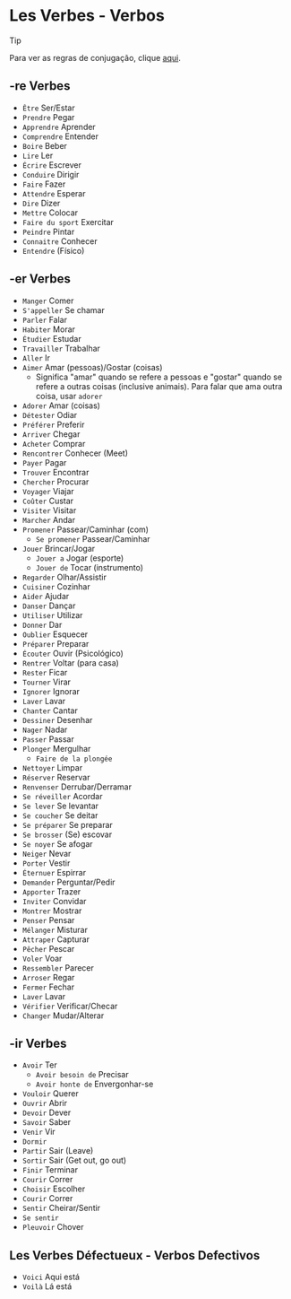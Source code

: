 # Les Verbes - Verbos

> [!TIP]
> Para ver as regras de conjugação, clique [aqui](conjugações.md).

## -re Verbes

-   `Être` Ser/Estar
-   `Prendre` Pegar
-   `Apprendre` Aprender
-   `Comprendre` Entender
-   `Boire` Beber
-   `Lire` Ler
-   `Écrire` Escrever
-   `Conduire` Dirigir
-   `Faire` Fazer
-   `Attendre` Esperar
-   `Dire` Dizer
-   `Mettre` Colocar
-   `Faire du sport` Exercitar
-   `Peindre` Pintar
-   `Connaitre` Conhecer
-   `Entendre` (Físico)

## -er Verbes

-   `Manger` Comer
-   `S'appeller` Se chamar
-   `Parler` Falar
-   `Habiter` Morar
-   `Étudier` Estudar
-   `Travailler` Trabalhar
-   `Aller` Ir
-   `Aimer` Amar (pessoas)/Gostar (coisas)
    -   Significa "amar" quando se refere a pessoas e "gostar" quando se refere a outras coisas (inclusive animais). Para falar que ama outra coisa, usar `adorer`
-   `Adorer` Amar (coisas)
-   `Détester` Odiar
-   `Préférer` Preferir
-   `Arriver` Chegar
-   `Acheter` Comprar
-   `Rencontrer` Conhecer (Meet)
-   `Payer` Pagar
-   `Trouver` Encontrar
-   `Chercher` Procurar
-   `Voyager` Viajar
-   `Coûter` Custar
-   `Visiter` Visitar
-   `Marcher` Andar
-   `Promener` Passear/Caminhar (com)
    -   `Se promener` Passear/Caminhar
-   `Jouer` Brincar/Jogar
    -   `Jouer a` Jogar (esporte)
    -   `Jouer de` Tocar (instrumento)
-   `Regarder` Olhar/Assistir
-   `Cuisiner` Cozinhar
-   `Aider` Ajudar
-   `Danser` Dançar
-   `Utiliser` Utilizar
-   `Donner` Dar
-   `Oublier` Esquecer
-   `Préparer` Preparar
-   `Écouter` Ouvir (Psicológico)
-   `Rentrer` Voltar (para casa)
-   `Rester` Ficar
-   `Tourner` Virar
-   `Ignorer` Ignorar
-   `Laver` Lavar
-   `Chanter` Cantar
-   `Dessiner` Desenhar
-   `Nager` Nadar
-   `Passer` Passar
-   `Plonger` Mergulhar
    -   `Faire de la plongée`
-   `Nettoyer` Limpar
-   `Réserver` Reservar
-   `Renvenser` Derrubar/Derramar
-   `Se réveiller` Acordar
-   `Se lever` Se levantar
-   `Se coucher` Se deitar
-   `Se préparer` Se preparar
-   `Se brosser` (Se) escovar
-   `Se noyer` Se afogar
-   `Neiger` Nevar
-   `Porter` Vestir
-   `Éternuer` Espirrar
-   `Demander` Perguntar/Pedir
-   `Apporter` Trazer
-   `Inviter` Convidar
-   `Montrer` Mostrar
-   `Penser` Pensar
-   `Mélanger` Misturar
-   `Attraper` Capturar
-   `Pêcher` Pescar
-   `Voler` Voar
-   `Ressembler` Parecer
-   `Arroser` Regar
-   `Fermer` Fechar
-   `Laver` Lavar
-   `Vérifier` Verificar/Checar
-   `Changer` Mudar/Alterar

## -ir Verbes

-   `Avoir` Ter
    -   `Avoir besoin de` Precisar
    -   `Avoir honte de` Envergonhar-se
-   `Vouloir` Querer
-   `Ouvrir` Abrir
-   `Devoir` Dever
-   `Savoir` Saber
-   `Venir` Vir
-   `Dormir`
-   `Partir` Sair (Leave)
-   `Sortir` Sair (Get out, go out)
-   `Finir` Terminar
-   `Courir` Correr
-   `Choisir` Escolher
-   `Courir` Correr
-   `Sentir` Cheirar/Sentir
-   `Se sentir`
-   `Pleuvoir` Chover

## Les Verbes Défectueux - Verbos Defectivos

-   `Voici` Aqui está
-   `Voilà` Lá está
